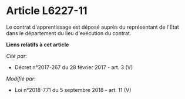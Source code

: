 # Article L6227-11

Le contrat d'apprentissage est déposé auprès du représentant de l'Etat dans le département du lieu d'exécution du contrat.

**Liens relatifs à cet article**

_Cité par_:

  - Décret n°2017-267 du 28 février 2017 - art. 3 (V)

_Modifié par_:

  - Loi n°2018-771 du 5 septembre 2018 - art. 11 (V)
